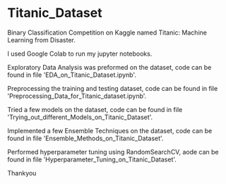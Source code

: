 # Titanic_Dataset
Binary Classification Competition on Kaggle named Titanic: Machine Learning from Disaster.

I used Google Colab to run my jupyter notebooks.

Exploratory Data Analysis was preformed on the dataset, code can be found in file 'EDA_on_Titanic_Dataset.ipynb'.

Preprocessing the training and testing dataset, code can be found in file 'Preprocessing_Data_for_Titanic_dataset.ipynb'.

Tried a few models on the dataset, code can be found in file 'Trying_out_different_Models_on_Titanic_Dataset'.

Implemented a few Ensemble Techniques on the dataset, code can be found in file 'Ensemble_Methods_on_Titanic_Dataset'.

Performed hyperparameter tuning using RandomSearchCV, aode can be found in file 'Hyperparameter_Tuning_on_Titanic_Dataset'.

Thankyou
